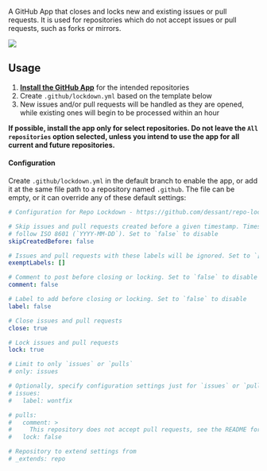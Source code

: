 A GitHub App that closes and locks new and existing issues or pull requests. It is used for repositories which do not accept issues or pull requests, such as forks or mirrors.

![](https://raw.githubusercontent.com/dessant/repo-lockdown-app/master/assets/screenshot.png)

## Usage

1. **[Install the GitHub App]()** for the intended repositories
2. Create `.github/lockdown.yml` based on the template below
3. New issues and/or pull requests will be handled as they are opened, while existing ones will begin to be processed within an hour

**If possible, install the app only for select repositories. Do not leave the `All repositories` option selected, unless you intend to use the app for all current and future repositories.**

#### Configuration

Create `.github/lockdown.yml` in the default branch to enable the app, or add it at the same file path to a repository named `.github`. The file can be empty, or it can override any of these default settings:

```yaml
# Configuration for Repo Lockdown - https://github.com/dessant/repo-lockdown-app

# Skip issues and pull requests created before a given timestamp. Timestamp must
# follow ISO 8601 (`YYYY-MM-DD`). Set to `false` to disable
skipCreatedBefore: false

# Issues and pull requests with these labels will be ignored. Set to `[]` to disable
exemptLabels: []

# Comment to post before closing or locking. Set to `false` to disable
comment: false

# Label to add before closing or locking. Set to `false` to disable
label: false

# Close issues and pull requests
close: true

# Lock issues and pull requests
lock: true

# Limit to only `issues` or `pulls`
# only: issues

# Optionally, specify configuration settings just for `issues` or `pulls`
# issues:
#   label: wontfix

# pulls:
#   comment: >
#     This repository does not accept pull requests, see the README for details.
#   lock: false

# Repository to extend settings from
# _extends: repo
```
